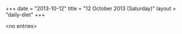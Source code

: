 +++
date = "2013-10-12"
title = "12 October 2013 (Saturday)"
layout = "daily-diet"
+++

\<no entries\>